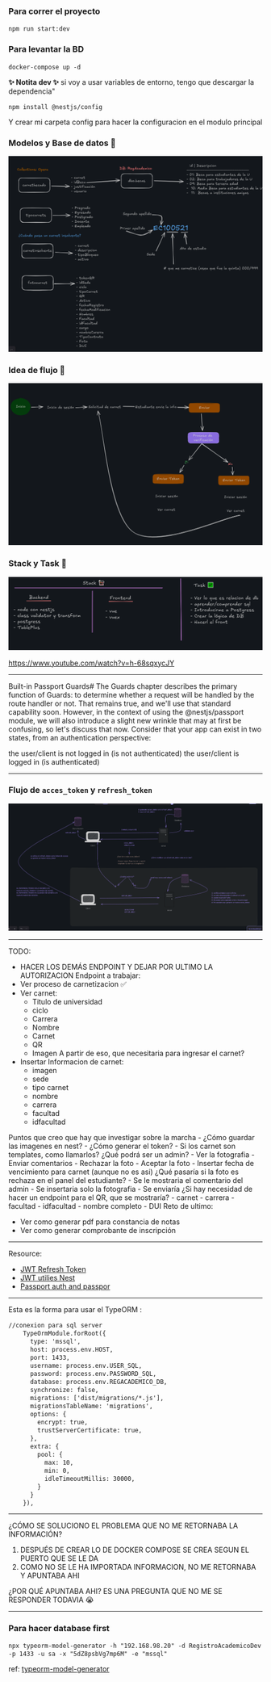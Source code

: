 ### Para correr el proyecto
```
npm run start:dev
```
### Para levantar la BD
```
docker-compose up -d
```

**✨ Notita dev ✨**
si voy a usar variables de entorno, tengo que descargar la dependencia"
```
npm install @nestjs/config
```
Y crear mi carpeta config para hacer la configuracion en el modulo principal

### Modelos y Base de datos 🐑
![alt text](assets/image.png)
### Idea de flujo 🛫
![alt text](assets/flujo.png)
### Stack y Task 👀
![alt text](assets/stack_task.png)

https://www.youtube.com/watch?v=h-68sqxycJY

---
Built-in Passport Guards#
The Guards chapter describes the primary function of Guards: to determine whether a request will be handled by the route handler or not. That remains true, and we'll use that standard capability soon. However, in the context of using the @nestjs/passport module, we will also introduce a slight new wrinkle that may at first be confusing, so let's discuss that now. Consider that your app can exist in two states, from an authentication perspective:

the user/client is not logged in (is not authenticated)
the user/client is logged in (is authenticated)

---
### Flujo de `acces_token` y `refresh_token`
![token flow](assets/flowToken.png)

---
TODO:
- HACER LOS DEMÁS ENDPOINT Y DEJAR POR ULTIMO LA AUTORIZACION
Endpoint a trabajar:
- Ver proceso de carnetizacion ✅
- Ver carnet:
    - Titulo de universidad
    - ciclo
    - Carrera
    - Nombre
    - Carnet
    - QR
    - Imagen
A partir de eso, que necesitaria para ingresar el carnet?
- Insertar Informacion de carnet:
    - imagen
    - sede
    - tipo carnet
    - nombre
    - carrera
    - facultad
    - idfacultad

Puntos que creo que hay que investigar sobre la marcha
    - ¿Cómo guardar las imagenes en nest?
    - ¿Cómo generar el token?
    - Si los carnet son templates, como llamarlos?
¿Qué podrá ser un admin?
    - Ver la fotografia
    - Enviar comentarios
    - Rechazar la foto
    - Aceptar la foto
    - Insertar fecha de vencimiento para carnet (aunque no es asi)
¿Qué pasaría si la foto es rechaza en el panel del estudiante?
    - Se le mostraria el comentario del admin
    - Se insertaria solo la fotografia
    - Se enviaría
¿Si hay necesidad de hacer un endpoint para el QR, que se mostraría?
    - carnet
    - carrera
    - facultad
    - idfacultad
    - nombre completo
    - DUI
Reto de ultimo:
- Ver como generar pdf para constancia de notas
- Ver como generar comprobante de inscripción

---
Resource:
- [JWT Refresh Token](https://dev.to/jeanvittory/jwt-refresh-tokens-2g3d)
- [JWT utilies Nest](https://github.com/nestjs/jwt)
- [Passport auth and passpor](https://fintech.theodo.com/blog-posts/implementing-authentication-in-nestjs-using-passport-and-jwt)

---
Esta es la forma para usar el TypeORM :
```
//conexion para sql server
    TypeOrmModule.forRoot({
      type: 'mssql',
      host: process.env.HOST,
      port: 1433,
      username: process.env.USER_SQL,
      password: process.env.PASSWORD_SQL,
      database: process.env.REGACADEMICO_DB,
      synchronize: false,
      migrations: ['dist/migrations/*.js'],
      migrationsTableName: 'migrations',
      options: {
        encrypt: true,
        trustServerCertificate: true,
      },
      extra: {
        pool: {
          max: 10,
          min: 0,
          idleTimeoutMillis: 30000,
        }
      }
    }),
```

---
¿CÓMO SE SOLUCIONO EL PROBLEMA QUE NO ME RETORNABA LA INFORMACIÓN?
1. DESPUÉS DE CREAR LO DE DOCKER COMPOSE SE CREA SEGUN EL PUERTO QUE SE LE DA
2. COMO NO SE LE HA IMPORTADA INFORMACION, NO ME RETORNABA Y APUNTABA AHI

¿POR QUÉ APUNTABA AHI?
ES UNA PREGUNTA QUE NO ME SE RESPONDER TODAVIA 😭


---

### Para hacer database first
```
npx typeorm-model-generator -h "192.168.98.20" -d RegistroAcademicoDev -p 1433 -u sa -x "5dZ8psbVg7mp6M" -e "mssql"
```

ref: [typeorm-model-generator](https://github.com/Kononnable/typeorm-model-generator) 